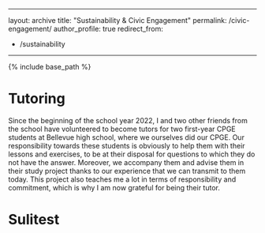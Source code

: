 
---
layout: archive
title: "Sustainability & Civic Engagement"
permalink: /civic-engagement/
author_profile: true
redirect_from:
  - /sustainability
---

{% include base_path %}

Tutoring
======
Since the beginning of the school year 2022, I and two other friends from the school have volunteered to become tutors for two first-year CPGE students at Bellevue high school, where we ourselves did our CPGE.
Our responsibility towards these students is obviously to help them with their lessons and exercises, to be at their disposal for questions to which they do not have the answer. Moreover, we accompany them and advise them in their study project thanks to our experience that we can transmit to them today.
This project also teaches me a lot in terms of responsibility and commitment, which is why I am now grateful for being their tutor.

Sulitest
======

